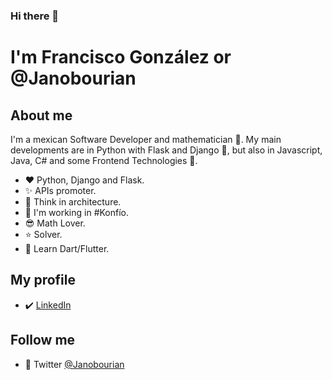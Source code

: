 ### Hi there 👋

# **I'm Francisco González** or @Janobourian

## About me

I'm a mexican Software Developer and mathematician :rocket:. My main developments are in Python with Flask and Django :snake:, but also in Javascript, Java, C# and some Frontend Technologies :dolphin:.

- :hearts: Python, Django and Flask.
- ✨ APIs promoter.
- :unicorn: Think in architecture.
- :office: I'm working in #Konfío.
- :sunglasses: Math Lover.
- :star: Solver.
- :brain: Learn Dart/Flutter.

## My profile

- :heavy_check_mark: [LinkedIn][lkn]

## Follow me

- :link: Twitter [@Janobourian][twitter]

[lkn]: https://www.linkedin.com/in/francisco-gonz%C3%A1lez-48030593/
[twitter]: https://twitter.com/JanoBourian
